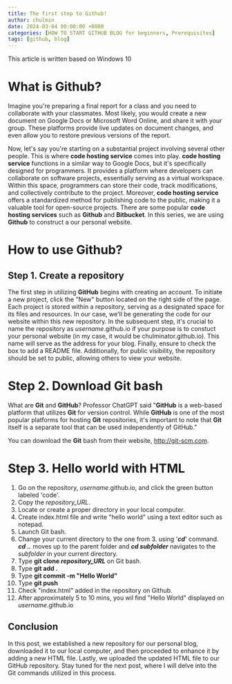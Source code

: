 ```yaml
---
title: The first step to Github!
author: chulmin
date: 2024-03-04 00:00:00 +0800
categories: [HOW TO START GITHUB BLOG for beginners, Prerequisites]
tags: [github, blog]
---
```


This article is written based on Windows 10

# What is **Github**?

Imagine you're preparing a final report for a class and you need to collaborate with your classmates. Most likely, you would create a new document on Google Docs or Microsoft Word Online, and share it with your group. These platforms provide live updates on document changes, and even allow you to restore previous versions of the report.

Now, let's say you're starting on a substantial project involving several other people. This is where **code hosting service** comes into play. **code hosting service** functions in a similar way to Google Docs, but it's specifically designed for programmers. It provides a platform where developers can collaborate on software projects, essentially serving as a virtual workspace. Within this space, programmers can store their code, track modifications, and collectively contribute to the project. Moreover, **code hosting service** offers a standardized method for publishing code to the public, making it a valuable tool for open-source projects. There are some popular **code hosting services** such as **Github** and **Bitbucket**. In this series, we are using **Github** to construct a our personal website. 

# How to use **Github**?
## Step 1. Create a repository 
The first step in utilizing **GitHub** begins with creating an account. To initiate a new project, click the "New" button located on the right side of the page. Each project is stored within a repository, serving as a designated space for its files and resources. In our case, we'll be generating the code for our website within this new repository. In the subsequent step, it's crucial to name the repository as _username_.github.io if your purpose is to constuct your personal website (in my case, it would be chulminator.github.io). This name will serve as the address for your blog. Finally, ensure to check the box to add a README file. Additionally, for public visibility, the repository should be set to public, allowing others to view your website.

# Step 2. Download Git bash
What are **Git** and **GitHub**?
Professor ChatGPT said
"**GitHub** is a web-based platform that utilizes **Git** for version control. While **GitHub** is one of the most popular platforms for hosting **Git** repositories, it's important to note that **Git** itself is a separate tool that can be used independently of GitHub."

You can download the **Git** bash from their website, <http://git-scm.com>. 

# Step 3. Hello world with HTML
1. Go on the repository, _username_.github.io, and click the green button labeled 'code'. 
2. Copy the _repository_URL_. 
3. Locate or create a proper directory in your local computer. 
4. Create index.html file and write "hello world" using a text editor such as notepad.
5. Launch Git bash.
6. Change your current directory to the one from 3. using '**_cd_**' command. **_cd .._** moves up to the parent folder and **_cd subfolder_** navigates to the _subfolder_ in your current directory.
7. Type **git clone _repository_URL_** on Git bash.
8. Type **git add .**
9. Type **git commit -m "Hello World"**
10. Type **git push**
11. Check "index.html" added in the repository on Github.
11. After approximately 5 to 10 mins, you wil find "Hello World" displayed on _username_.github.io

## Conclusion

In this post, we established a new repository for our personal blog, downloaded it to our local computer, and then proceeded to enhance it by adding a new HTML file. Lastly, we uploaded the updated HTML file to our GitHub repository. Stay tuned for the next post, where I will delve into the Git commands utilized in this process.

